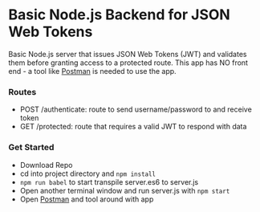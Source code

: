# Basic Node.js Backend for JSON Web Tokens

Basic Node.js server that issues JSON Web Tokens (JWT) and validates them before granting access to a protected route. This app has NO front end - a tool like [Postman](https://www.getpostman.com/) is needed to use the app.

### Routes
- POST /authenticate: route to send username/password to and receive token
- GET /protected: route that requires a valid JWT to respond with data

### Get Started
- Download Repo
- cd into project directory and `npm install`
- `npm run babel` to start transpile server.es6 to server.js
- Open another terminal window and run server.js with `npm start`
- Open [Postman](https://www.getpostman.com/) and tool around with app
